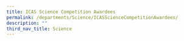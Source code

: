 ```yaml
---
title: ICAS Science Competition Awardees
permalink: /departments/Science/ICASScienceCompetitionAwardees/
description: ""
third_nav_title: Science
---
```

